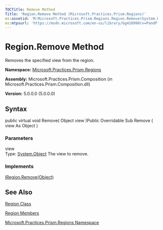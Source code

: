 ```yaml
---
TOCTitle: Remove Method
Title: 'Region.Remove Method (Microsoft.Practices.Prism.Regions)'
ms:assetid: 'M:Microsoft.Practices.Prism.Regions.Region.Remove(System.Object)'
ms:mtpsurl: 'https://msdn.microsoft.com/en-us/library/Gg418990(v=PandP.50)'
---
```



# Region.Remove Method

Removes the specified view from the region.

**Namespace:** [Microsoft.Practices.Prism.Regions](https://msdn.microsoft.com/library/microsoft.practices.prism.regions)
**Assembly:** Microsoft.Practices.Prism.Composition (in Microsoft.Practices.Prism.Composition.dll)

**Version:** 5.0.0.0 (5.0.0.0)

## Syntax

public virtual void Remove( Object view )Public Overridable Sub Remove ( view As Object )

### Parameters

view  
Type: [System.Object](http://msdn.microsoft.com/en-us/library/e5kfa45b)
The view to remove.

### Implements

[IRegion.Remove(Object)](https://msdn.microsoft.com/library/microsoft.practices.prism.regions.iregion.remove(system.object))

## See Also

[Region Class](https://msdn.microsoft.com/library/microsoft.practices.prism.regions.region)

[Region Members](https://msdn.microsoft.com/allmembers.t:microsoft.practices.prism.regions.region)

[Microsoft.Practices.Prism.Regions Namespace](https://msdn.microsoft.com/library/microsoft.practices.prism.regions)
